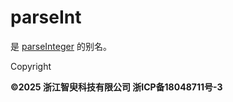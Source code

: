# parseInt

是 [parseInteger](parseInteger.html) 的别名。

Copyright

**©2025 浙江智臾科技有限公司 浙ICP备18048711号-3**
